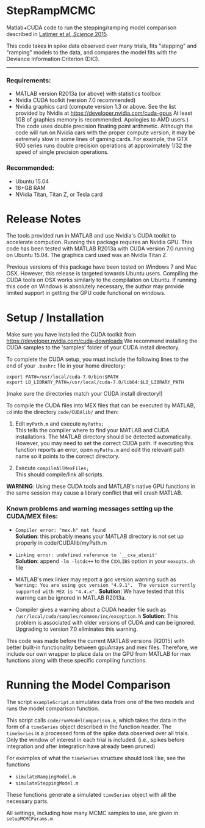 StepRampMCMC
=========================


Matlab+CUDA code to run the stepping/ramping model comparison described in
[Latimer et al, *Science*  2015](http://pillowlab.princeton.edu/pubs/abs_Latimer15_Sci.html).

This code takes in spike data observed over many trials, fits "stepping"
and "ramping" models to the data, and compares the model fits with the Deviance
Information Criterion (DIC).

*********************

### Requirements: ###

- MATLAB version R2013a (or above) with statistics toolbox
- Nvidia CUDA toolkit (version 7.0 recommended)
- Nvidia graphics card (compute version 1.3 or above. See the list provided by Nvidia at https://developer.nvidia.com/cuda-gpus  At least 1GB of
graphics memory is recommended. Apologies to AMD users.) The code uses double precision floating point arithmetic. Although the code will run on Nvidia cars with the proper compute version, it may be extremely slow in some lines of gaming cards. For example, the GTX 900 series runs double precision operations at approximately 1/32 the speed of single precision operations.


### Recommended: ###

-   Ubuntu 15.04
-   16+GB RAM
-   NVidia Titan, Titan Z, or Tesla card


Release Notes
===============

The tools provided run in MATLAB and use Nvidia's CUDA toolkit to accelerate
compution. Running this package requires an Nvidia GPU.
This code has been tested with MATLAB R2013a with CUDA version 7.0 running on
Ubuntu 15.04. The graphics card used was an Nvidia Titan Z.

Previous versions of this package have been tested on Windows 7 and Mac OSX.
However, this release is targeted towards Ubuntu users.
Compiling the CUDA tools on OSX works similarly to the compilation on Ubuntu.
If running this code on Windows is absolutely necessary, the author may provide
limited support in getting the GPU code functional on windows.

Setup / Installation
====

Make sure you have installed the CUDA toolkit from https://developer.nvidia.com/cuda-downloads
We recommend installing the CUDA samples to the 'samples' folder of your CUDA install directory.

To complete the CUDA setup, you must include the following lines to the end of your
`.bashrc` file in your home directory:

    export PATH=/usr/local/cuda-7.0/bin:$PATH
    export LD_LIBRARY_PATH=/usr/local/cuda-7.0/lib64:$LD_LIBRARY_PATH

(make sure the directories match your CUDA install directory!)

To compile the CUDA files into MEX files that can be executed by
MATLAB, `cd` into the directory `code/CUDAlib/` and then:

1.   Edit `myPath.m` and execute `myPaths;`  
 This tells the compiler where to find your MATLAB and CUDA
 installations. The MATLAB directory should be detected automatically. However, you may need to set the correct CUDA path. 
 If executing this function reports an error, open `myPaths.m` and edit the
 relevant path name so it points to the correct directory.
 
2.   Execute `compileAllMexFiles;`  
   This should compile/link all scripts. 
    
**WARNING**: Using these CUDA tools and MATLAB's native GPU functions  in the same
         session may cause a library conflict that will crash MATLAB.

### Known problems and warning messages setting up the CUDA/MEX files:

-    `Compiler error: "mex.h" not found`  
     **Solution**: this probably means your MATLAB directory is not set up properly
              in code/CUDAlib/myPath.m
    
-    ``Linking error: undefined reference to `__cxa_atexit'``  
      **Solution**: append `-lm -lstdc++` to the `CXXLIBS` option in your `mexopts.sh` file

-    MATLAB's mex linker may report a gcc version warning such as 
     `Warning: You are using gcc version "4.9.1".  The version
     currently supported with MEX is "4.4.x".` 
     **Solution**: We have tested that this warning can be ignored in MATLAB R2013a.

-    Compiler gives a warning about a CUDA header file such as
     ``/usr/local/cuda/samples/common/inc/exception.h``
     **Solution**: This problem is associated with older versions of CUDA and can be ignored. Upgrading to version 7.0 eliminates this warning.

This code was made before the current MATLAB versions (R2015) with better built-in functionality between gpuArrays and mex files.
Therefore, we include our own wrapper to place data on the GPU from MATLAB for mex functions along with these specific compiling functions.


Running the Model Comparison
===================

The script `exampleScript.m` simulates data from one of the two models and runs
the model comparison function.

This script calls `code/runModelComparison.m`, which takes the data in the form of a `timeSeries` object described in
the function header. The `timeSeries` is a processed form of the spike data
observed over all trials. Only the window of interest in each trial is included.
(i.e., spikes before integration and after integration have already been pruned)

For examples of what the `timeSeries` structure should look like, see the 
functions

-    `simulateRampingModel.m`
-    `simulateSteppingModel.m`

These functions generate a simulated `timeSeries` object with all the necessary
parts.

All settings, including how many MCMC samples to use, are given in
    `setupMCMCParams.m`



